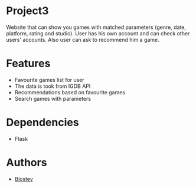 # Project3
Website that can show you games with matched parameters (genre, date, platform, rating and studio).
User has his own account and can check other users' accounts. Also user can ask to recommend him a game.

# Features
- Favourite games list for user
- The data is took from IGDB API
- Recommendations based on favourite games
- Search games with parameters

# Dependencies
- Flask

# Authors
- [Biostev](https://github.com/Biostev)
